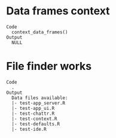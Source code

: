 # Data frames context

    Code
      context_data_frames()
    Output
      NULL

# File finder works

    Code
      .
    Output
      Data files available: 
      |- test-app_server.R
      |- test-app_ui.R
      |- test-chattr.R
      |- test-context.R
      |- test-defaults.R
      |- test-ide.R

